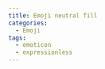 ```yaml
---
title: Emoji neutral fill
categories:
  - Emoji
tags:
  - emoticon
  - expressionless
---
```

